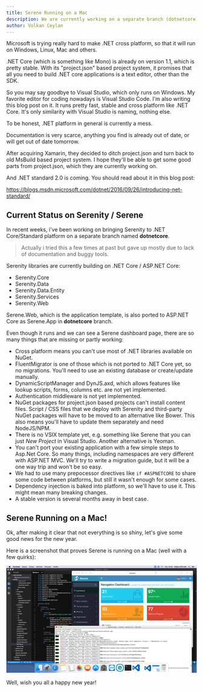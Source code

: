 ```yaml
---
title: Serene Running on a Mac
description: We are currently working on a separate branch (dotnetcore) to bring Serenity and Serene to Asp.Net Core, which will make it truly cross platform. Even though it's still in very early stages, here is some quick demo.
author: Volkan Ceylan
---
```


Microsoft is trying really hard to make .NET cross platform, so that it will run on Windows, Linux, Mac and others. 
 
.NET Core (which is something like Mono) is already on version 1.1, which is pretty stable. With its "project.json" based project system,
it promises that all you need to build .NET core applications is a text editor, other than the SDK. 
 
So you may say goodbye to Visual Studio, which only runs on Windows. My favorite editor for coding nowadays is Visual Studio Code. I'm also writing
this blog post on it. It runs pretty fast, stable and cross platform like .NET Core. It's only similarity with Visual Studio is naming, nothing else.

To be honest, .NET platform in general is currently a mess. 

Documentation is very scarce, anything you find is already out of date, or will get out of date tomorrow. 

After acquiring Xamarin, they decided to ditch project.json and turn back to old MsBuild based project system. I hope they'll be able
to get some good parts from project.json, which they are currently working on.

And .NET standard 2.0 is coming. You should read about it in this blog post:

https://blogs.msdn.microsoft.com/dotnet/2016/09/26/introducing-net-standard/

## Current Status on Serenity / Serene

In recent weeks, i've been working on bringing Serenity to .NET Core/Standard platform on a separate branch named **dotnetcore**.

> Actually i tried this a few times at past but gave up mostly due to lack of documentation and buggy tools.

Serenity libraries are currently building on .NET Core / ASP.NET Core:

* Serenity.Core
* Serenity.Data
* Serenity.Data.Entity
* Serenity.Services
* Serenity.Web

Serene.Web, which is the application template, is also ported to ASP.NET Core as Serene.App in **dotnetcore** branch.

Even though it runs and we can see a Serene dashboard page, there are so many things that are missing or partly working:

* Cross platform means you can't use most of .NET libraries available on NuGet.
* FluentMigrator is one of those which is not ported to .NET Core yet, so no migrations. You'll need to use an existing database or create/update manually.
* DynamicScriptManager and DynJS.axd, which allows features like lookup scripts, forms, columns etc. are not yet implemented.
* Authentication middleware is not yet implemented.
* NuGet packages for project.json based projects can't install content files. Script / CSS files that we deploy with Serenity and third-party NuGet packages will have to be moved to an alternative like Bower.
This also means you'll have to update them separately and need NodeJS/NPM.
* There is no VSIX template yet, e.g. something like Serene that you can just *New Project* in Visual Studio. Another alternative is Yeoman.
* You can't port your existing application with a few simple steps to Asp.Net Core. So many things, including namespaces are very different with ASP.NET MVC. 
We'll try to write a migration guide, but it will be a one way trip and won't be so easy.
* We had to use many prepocessor directives like `if #ASPNETCORE` to share some code between platforms, but still it wasn't enough for some cases.
* Dependency injection is baked into platform, so we'll have to use it. This might mean many breaking changes.
* A stable version is several months away in best case.

## Serene Running on a Mac!

Ok, after making it clear that not everything is so shiny, let's give some good news for the new year.

Here is a screenshot that proves Serene is running on a Mac (well with a few quirks):

![Serene Running on a Mac](img/2017-01-01/serene-running-on-mac.png)

Well, wish you all a happy new year!